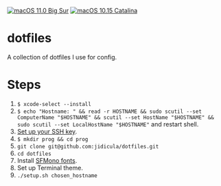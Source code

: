 [![macOS 11.0 Big Sur](https://github.com/jidicula/dotfiles/workflows/macOS%2011.0%20Big%20Sur/badge.svg)](https://github.com/jidicula/dotfiles/actions?query=workflow%3A%22macOS+11.0+Big+Sur%22) [![macOS 10.15 Catalina](https://github.com/jidicula/dotfiles/workflows/macOS%2010.15%20Catalina/badge.svg)](https://github.com/jidicula/dotfiles/actions?query=workflow%3A%22macOS+10.15+Catalina%22)

# dotfiles

A collection of dotfiles I use for config.

# Steps

1. `$ xcode-select --install`
1. `$ echo "Hostname: " &&
read -r HOSTNAME && sudo scutil --set ComputerName "$HOSTNAME" &&
scutil --set HostName "$HOSTNAME" &&
sudo scutil --set LocalHostName "$HOSTNAME"` and restart shell.
1. [Set up your SSH key](https://docs.github.com/en/free-pro-team@latest/github/authenticating-to-github/generating-a-new-ssh-key-and-adding-it-to-the-ssh-agent).
1. `$ mkdir prog && cd prog`
1. `git clone git@github.com:jidicula/dotfiles.git`
1. `cd dotfiles`
1. Install [SFMono fonts](https://developer.apple.com/fonts/).
1. Set up Terminal theme.
1. `./setup.sh chosen_hostname`
